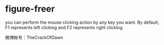 figure-freer
============

you can perform the mouse clicking action by any key you want.
By default, F1 represents left clicking and F2 represents right clicking.    

微博帐号：TheCrackOfDawn
